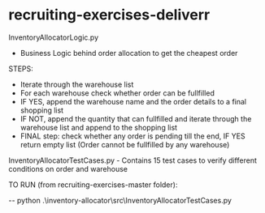 # recruiting-exercises-deliverr

InventoryAllocatorLogic.py 
- Business Logic behind order allocation to get the cheapest order

STEPS:
- Iterate through the warehouse list 
- For each warehouse check whether order can be fullfilled
- IF YES, append the warehouse name and the order details to a final shopping list
- IF NOT, append the quantity that can fullfilled and iterate through the warehouse list and append to the shopping list
- FINAL step: check whether any order is pending till the end, IF YES return empty list (Order cannot be fullfilled by any warehouse) 


InventoryAllocatorTestCases.py - Contains 15 test cases to verify different conditions on order and warehouse

TO RUN (from recruiting-exercises-master folder):

--  python .\inventory-allocator\src\InventoryAllocatorTestCases.py